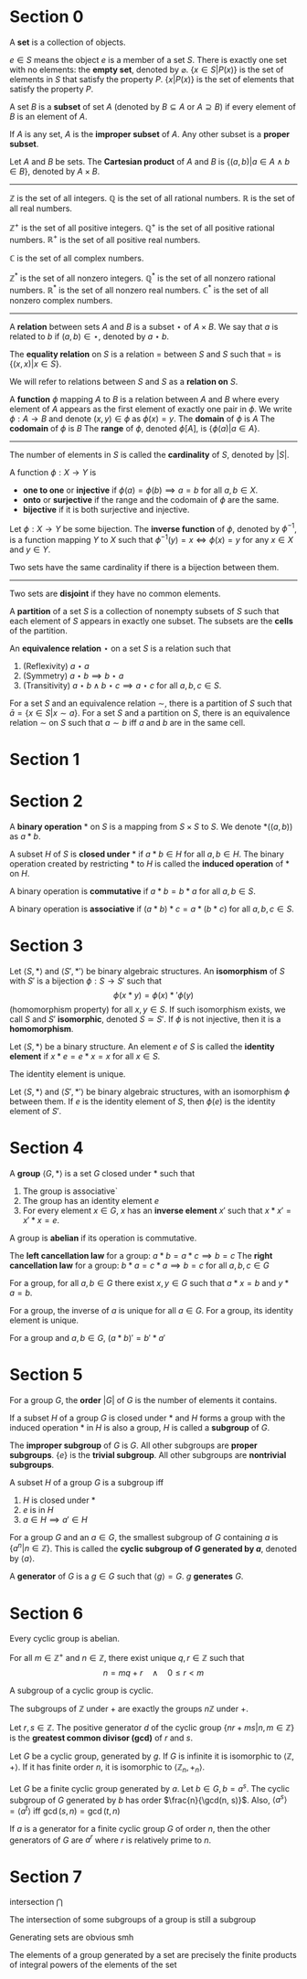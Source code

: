 # Section 0

A **set** is a collection of objects.

$e \in S$ means the object $e$ is a member of a set $S$.
There is exactly one set with no elements: the **empty set**, denoted by $\varnothing$.
$\{x \in S| P(x)\}$ is the set of elements in $S$ that satisfy the property $P$.
$\{x| P(x)\}$ is the set of elements that satisfy the property $P$.

A set $B$ is a **subset** of set $A$ (denoted by $B \subseteq A$ or $A \supseteq B$) if every element of $B$ is an element of $A$.

If $A$ is any set, $A$ is the **improper subset** of $A$. Any other subset is a **proper subset**.

Let $A$ and $B$ be sets. The **Cartesian product** of $A$ and $B$ is $\{(a, b) | a \in A \wedge b \in B\}$, denoted by $A \times B$.

---

$\mathbb{Z}$ is the set of all integers.
$\mathbb{Q}$ is the set of all rational numbers.
$\mathbb{R}$ is the set of all real numbers.

$\mathbb{Z}^+$ is the set of all positive integers.
$\mathbb{Q}^+$ is the set of all positive rational numbers.
$\mathbb{R}^+$ is the set of all positive real numbers.

$\mathbb{C}$ is the set of all complex numbers.

$\mathbb{Z}^*$ is the set of all nonzero integers.
$\mathbb{Q}^*$ is the set of all nonzero rational numbers.
$\mathbb{R}^*$ is the set of all nonzero real numbers.
$\mathbb{C}^*$ is the set of all nonzero complex numbers.

---

A **relation** between sets $A$ and $B$ is a subset $\star$ of $A \times B$. We say that $a$ is related to $b$ if $(a, b) \in \star$, denoted by $a\star b$.

The **equality relation** on $S$ is a relation $=$ between $S$ and $S$ such that $=$ is $\{(x, x) | x \in S\}$.

We will refer to relations between $S$ and $S$ as a **relation on** $S$.

A **function** $\phi$ mapping $A$ to $B$ is a relation between $A$ and $B$ where every element of $A$ appears as the first element of exactly one pair in $\phi$. We write $\phi : A \to B$ and denote $(x, y) \in \phi$ as $\phi(x)=y$.
The **domain** of $\phi$ is $A$
The **codomain** of $\phi$ is $B$
The **range** of $\phi$, denoted $\phi[A]$, is $\{\phi(a)|a \in A\}$.

---

The number of elements in $S$ is called the **cardinality** of $S$, denoted by $|S|$.

A function $\phi : X \to Y$ is
- **one to one** or **injective** if $\phi(a)=\phi(b) \implies a=b$ for all $a, b \in X$.
- **onto** or **surjective** if the range and the codomain of $\phi$ are the same.
- **bijective** if it is both surjective and injective.

Let $\phi : X \to Y$ be some bijection. The **inverse function** of $\phi$, denoted by $\phi^{-1}$, is a function mapping $Y$ to $X$ such that $\phi^{-1}(y)=x \iff \phi(x)=y$ for any $x\in X$ and $y\in Y$.

Two sets have the same cardinality if there is a bijection between them.

---

Two sets are **disjoint** if they have no common elements.

A **partition** of a set $S$ is a collection of nonempty subsets of $S$ such that each element of $S$ appears in exactly one subset. The subsets are the **cells** of the partition.

An **equivalence relation** $\star$ on a set $S$ is a relation such that
1. (Reflexivity) $a\star a$
2. (Symmetry) $a \star b \implies b \star a$
3. (Transitivity) $a\star b \wedge b\star c \implies a\star c$
for all $a, b, c \in S$.

For a set $S$ and an equivalence relation $\sim$, there is a partition of $S$ such that $\bar{a} = \{x \in S | x \sim a\}$.
For a set $S$ and a partition on $S$, there is an equivalence relation $\sim$ on $S$ such that $a \sim b$ iff $a$ and $b$ are in the same cell.

# Section 1

# Section 2

A **binary operation** $*$ on $S$ is a mapping from $S\times S$ to $S$. We denote $*((a, b))$ as $a*b$.

A subset $H$ of $S$ is **closed under** $*$ if $a*b\in H$ for all $a, b \in H$. The binary operation created by restricting $*$ to $H$ is called the **induced operation** of $*$ on $H$.

A binary operation is **commutative** if $a*b=b*a$ for all $a, b \in S$.

A binary operation is **associative** if $(a*b)*c=a*(b*c)$ for all $a, b, c \in S$.

# Section 3

Let $\langle S, *\rangle$ and $\langle S', *'\rangle$ be binary algebraic structures. An **isomorphism** of $S$ with $S'$ is a bijection $\phi : S \to S'$ such that $$\phi(x*y)=\phi(x)*'\phi(y)$$(homomorphism property) for all $x, y\in S$. If such isomorphism exists, we call $S$ and $S'$ **isomorphic**, denoted $S\simeq S'$. If $\phi$ is not injective, then it is a **homomorphism**.

Let $\langle S,*\rangle$ be a binary structure. An element $e$ of $S$ is called the **identity element** if $x*e=e*x=x$ for all $x\in S$.

The identity element is unique.

Let $\langle S, *\rangle$ and $\langle S', *'\rangle$ be binary algebraic structures, with an isomorphism $\phi$ between them. If $e$ is the identity element of $S$, then $\phi(e)$ is the identity element of $S'$.

# Section 4

A **group** $\langle G, *\rangle$ is a set $G$ closed under $*$ such that
1. The group is associative`
2. The group has an identity element $e$
3. For every element $x\in G$, $x$ has an **inverse element** $x'$ such that $x*x'=x'*x=e$.

A group is **abelian** if its operation is commutative.

The **left cancellation law** for a group: $a*b=a*c\implies b=c$
The **right cancellation law** for a group: $b*a=c*a\implies b=c$
for all $a, b, c\in G$

For a group, for all $a, b \in G$ there exist $x, y\in G$ such that $a*x=b$ and $y*a=b$.

For a group, the inverse of $a$ is unique for all $a\in G$.
For a group, its identity element is unique.

For a group and $a, b\in G$, $(a*b)'=b'*a'$

# Section 5

For a group $G$, the **order** $|G|$ of $G$ is the number of elements it contains.

If a subset $H$ of a group $G$ is closed under $*$ and $H$ forms a group with the induced operation $*$ in $H$ is also a group, $H$ is called a **subgroup** of $G$.

The **improper subgroup** of $G$ is $G$. All other subgroups are **proper subgroups**. $\{e\}$ is the **trivial subgroup**. All other subgroups are **nontrivial subgroups**.

A subset $H$ of a group $G$ is a subgroup iff
1. $H$ is closed under $*$
2. $e$ is in $H$
3. $a\in H \implies a' \in H$

For a group $G$ and an $a \in G$, the smallest subgroup of $G$ containing $a$ is $\{a^n | n \in \mathbb{Z}\}$. This is called the **cyclic subgroup of $G$ generated by $a$**, denoted by $\langle a\rangle$.

A **generator** of $G$ is a $g\in G$ such that $\langle g\rangle = G$. $g$ **generates** $G$.

# Section 6

Every cyclic group is abelian.

For all $m \in \mathbb{Z}^+$ and $n\in \mathbb{Z}$, there exist unique $q, r \in \mathbb{Z}$ such that
$$n=mq+r \quad\wedge\quad 0\leq r<m$$

A subgroup of a cyclic group is cyclic.

The subgroups of $\mathbb{Z}$ under $+$ are exactly the groups $n\mathbb{Z}$ under $+$.

Let $r,s\in\mathbb{Z}$. The positive generator $d$ of the cyclic group $\{nr+ms|n,m\in \mathbb{Z}\}$ is the **greatest common divisor (gcd)** of $r$ and $s$.

Let $G$ be a cyclic group, generated by $g$. If $G$ is infinite it is isomorphic to $\langle\mathbb{Z},+\rangle$. If it has finite order $n$, it is isomorphic to $\langle\mathbb{Z}_n,+_n\rangle$.

Let $G$ be a finite cyclic group generated by $a$. Let $b\in G, b=a^s$. The cyclic subgroup of $G$ generated by $b$ has order $\frac{n}{\gcd(n, s)}$.
Also, $\langle a^s\rangle = \langle a^t\rangle$ iff $\gcd(s, n) = \gcd(t, n)$

If $a$ is a generator for a finite cyclic group $G$ of order $n$, then the other generators of $G$ are $a^r$ where $r$ is relatively prime to $n$.

# Section 7

intersection $\bigcap$

The intersection of some subgroups of a group is still a subgroup

Generating sets
are obvious smh

The elements of a group generated by a set are precisely the finite products of integral powers of the elements of the set